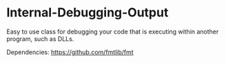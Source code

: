 # Internal-Debugging-Output
Easy to use class for debugging your code that is executing within another program, such as DLLs.

Dependencies: https://github.com/fmtlib/fmt
